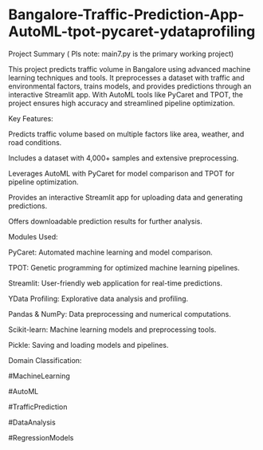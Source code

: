 # Bangalore-Traffic-Prediction-App-AutoML-tpot-pycaret-ydataprofiling

Project Summary   ( Pls note: main7.py is the primary working project)

This project predicts traffic volume in Bangalore using advanced machine learning techniques and tools. It preprocesses a dataset with traffic and environmental factors, trains models, and provides predictions through an interactive Streamlit app. With AutoML tools like PyCaret and TPOT, the project ensures high accuracy and streamlined pipeline optimization.


Key Features:

Predicts traffic volume based on multiple factors like area, weather, and road conditions.

Includes a dataset with 4,000+ samples and extensive preprocessing.

Leverages AutoML with PyCaret for model comparison and TPOT for pipeline optimization.

Provides an interactive Streamlit app for uploading data and generating predictions.

Offers downloadable prediction results for further analysis.

Modules Used:

PyCaret: Automated machine learning and model comparison.

TPOT: Genetic programming for optimized machine learning pipelines.

Streamlit: User-friendly web application for real-time predictions.

YData Profiling: Explorative data analysis and profiling.

Pandas & NumPy: Data preprocessing and numerical computations.

Scikit-learn: Machine learning models and preprocessing tools.

Pickle: Saving and loading models and pipelines.

Domain Classification:

#MachineLearning

#AutoML

#TrafficPrediction

#DataAnalysis

#RegressionModels
